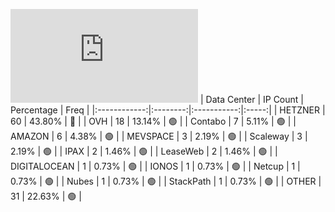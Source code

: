 ![Diagramm](https://github.com/obajay/StateSync-snapshots/blob/main/Projects/Juno/1/README.md)
| Data Center | IP Count | Percentage | Freq |
|:------------:|:--------:|:-----------:|:-----:|
| HETZNER | 60 | 43.80% | 🔴 |
| OVH | 18 | 13.14% | 🟢 |
| Contabo | 7 | 5.11% | 🟢 |
| AMAZON | 6 | 4.38% | 🟢 |
| MEVSPACE | 3 | 2.19% | 🟢 |
| Scaleway | 3 | 2.19% | 🟢 |
| IPAX | 2 | 1.46% | 🟢 |
| LeaseWeb | 2 | 1.46% | 🟢 |
| DIGITALOCEAN | 1 | 0.73% | 🟢 |
| IONOS | 1 | 0.73% | 🟢 |
| Netcup | 1 | 0.73% | 🟢 |
| Nubes | 1 | 0.73% | 🟢 |
| StackPath | 1 | 0.73% | 🟢 |
| OTHER | 31 | 22.63% | 🟢 |